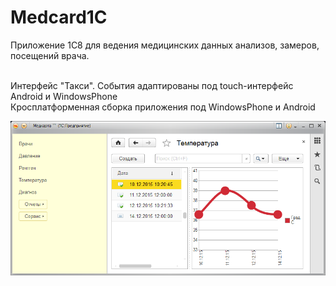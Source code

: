 # Medcard1C
Приложение 1С8 для ведения медицинских данных анализов, замеров, посещений врача.
<p>
<br/>Интерфейс "Такси". События адаптированы под touch-интерфейс Android и WindowsPhone
<br/>Кросплатформенная сборка приложения под WindowsPhone и Android
</p>
<p>
<img src="https://github.com/mobiskif/Medcard1C/blob/master/Medcard1C.png" />
</p>